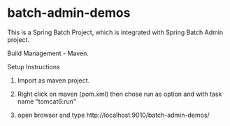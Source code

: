 # batch-admin-demos

This is a Spring Batch Project, which is integrated with Spring Batch Admin project.

Build Management - Maven.

Setup Instructions

1) Import as maven project.

2) Right click on maven (pom.xml) then chose run as option and with task name "tomcat6:run"

3) open browser and type http://localhost:9010/batch-admin-demos/

